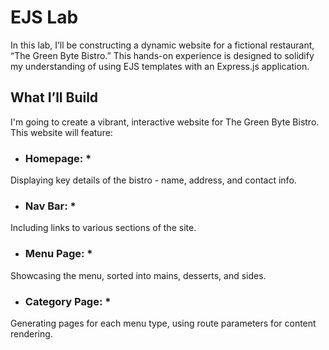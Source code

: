 # EJS Lab

In this lab, I’ll be constructing a dynamic website for a fictional restaurant, “The Green Byte Bistro.” This hands-on experience is designed to solidify my understanding of using EJS templates with an Express.js application.

## What I’ll Build
I'm going to create a vibrant, interactive website for The Green Byte Bistro. 
This website will feature:

* ### Homepage: *
Displaying key details of the bistro - name, address, and contact info.

* ### Nav Bar: *
Including links to various sections of the site.

* ### Menu Page: *
Showcasing the menu, sorted into mains, desserts, and sides.

* ### Category Page: *
Generating pages for each menu type, using route parameters for content rendering.